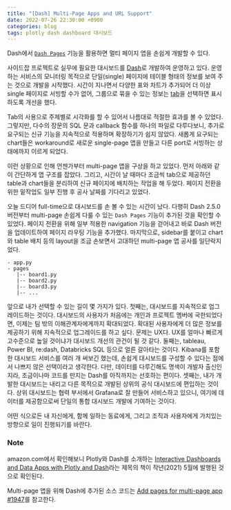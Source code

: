 ```yaml
---
title: "[Dash] Multi-Page Apps and URL Support"
date: 2022-07-26 22:30:00 +0900
categories: blog
tags: plotly dash dashboard 대시보드
---
```


Dash에서 [`Dash Pages`](https://dash.plotly.com/urls) 기능을 활용하면 멀티 페이지 앱을 손쉽게 개발할 수 있다.

사이드잡 프로젝트로 실무에 필요한 대시보드를 [Dash](https://dash.plotly.com/)로 개발하여 운영하고 있다. 운영하는 서비스의 모니터링 목적으로 단일(single) 페이지에 테이블 형태의 정보를 보여 주는 것으로 개발을 시작했다. 시간이 지나면서 다양한 표와 차트가 추가되어 더 이상 single 페이지로 서빙할 수가 없어, 그룹으로 묶을 수 있는 정보는 [tab](https://dash.plotly.com/dash-core-components/tab)을 선택하면 표시하도록 개선을 했다. 

Tab의 사용으로 주제별로 시각화를 할 수 있어서 나름대로 적절한 효과를 볼 수 있었다. 그렇지만, 다수의 장문의 SQL 문과 callback 함수를 하나의 파일로 다루다보니, 추가로 요구되는 신규 기능을 지속적으로 적용하며 확장하기가 쉽지 않았다. 새롭게 요구되는 chart들은 workaround로 새로운 single-page 앱을 만들고 다른 port로 서빙하는 상태에까지 이르게 되었다.

이런 상황으로 인해 언젠가부터 multi-page 앱을 구상을 하고 있었다. 먼저 아래와 같이 간단하게 앱 구조를 잡았다. 그리고, 시간이 날 때마다 조금씩 tab으로 제공하던 table과 chart들을 분리하여 신규 페이지에 배치하는 작업을 해 두었다. 페이지 전환을 위한 밑작업도 일부 진행 후 공사 날짜를 기다리고 있었다.

오늘 드디어 full-time으로 대시보드를 손 볼 수 있는 시간이 났다. 다행히 Dash 2.5.0 버전부터 multi-page 손쉽게 다룰 수 있는 `Dash Pages` 기능이 추가된 것을 확인할 수 있었다. 페이지 전환을 위해 일부 적용한 navigation 기능을 걷어내고 바로 Dash 버전을 업데이트하여 페이지 라우팅 기능을 추가했다. 마지막으로, sidebar를 붙이고 chart와 table 배치 등의 layout을 조금 손보면서 고대하던 multi-page 앱 공사를 일단락지었다.

```
- app.py
- pages
   |-- board1.py
   |-- board2.py
   |-- board3.py
   |-- ...
```

앞으로 내가 선택할 수 있는 길이 몇 가지가 있다. 첫째는, 대시보드를 지속적으로 업그레이드하는 것이다. 대시보드의 사용자가 처음에는 개인과 프로젝트 멤버에 국한되었다면, 이제는 팀 밖의 이해관계자에게까지 확대되었다. 확대된 사용자에게 더 많은 정보를 제공하기 위해 지속적으로 업그레이드를 하고 싶다. 문제는 UX다. UX를 얼마나 빠르게 고수준으로 높일 것이냐가 대시보드 개선의 관건이 될 것 같다. 둘째는, tableau, Power BI, re:dash, Databricks SQL 등으로 얼른 갈아타는 것이다. Kibana를 포함한 대시보드 서비스를 여러 개 써보긴 했는데, 손쉽게 대시보드를 구성할 수 있다는 점에서 나쁘지 않은 선택이라고 생각한다. 다만, 데이터를 다루긴해도 명색이 개발자 출신인지라, 조금이나마 코드를 만지는 Dash를 아직까지는 선호하는 편이다. 셋째는, 내가 개발한 대시보드는 내리고 다른 목적으로 개발된 상위의 공식 대시보드에 편입하는 것이다. 상위 대시보드는 협력 부서에서 Grafana로 잘 만들어 서비스하고 있으니, 여기에 데이터를 제공함으로써 단일의 통합 대시보드 개발에 기여하는 것이다.

어떤 식으로든 내 자신에게, 함께 일하는 동료에게, 그리고 조직과 사용자에게 가치있는 방향으로 일이 진행되기를 바란다.

### Note

amazon.com에서 확인해보니 Plotly와 Dash를 소개하는 [Interactive Dashboards and Data Apps with Plotly and Dash](https://www.amazon.com/Interactive-Dashboards-Data-Apps-Plotly/dp/1800568916)라는 제목의 책이 작년(2021) 5월에 발행된 것으로 확인된다. 

Multi-page 앱을 위해 Dash에 추가된 소스 코드는 [Add pages for multi-page app #1947](https://github.com/plotly/dash/pull/1947)를 참고한다.